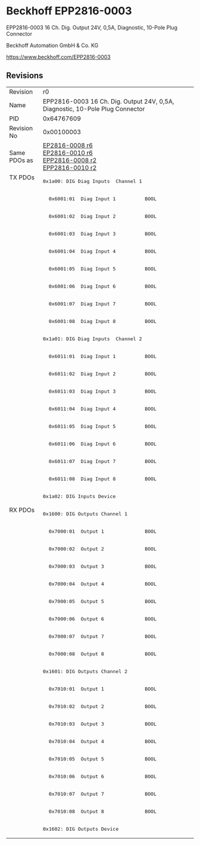 # Beckhoff EPP2816-0003

EPP2816-0003 16 Ch. Dig. Output 24V, 0,5A, Diagnostic, 10-Pole Plug Connector

Beckhoff Automation GmbH & Co. KG

https://www.beckhoff.com/EPP2816-0003

## Revisions
<table>
<tr >
<td>Revision</td>
<td>r0</td>
</tr>
<tr >
<td>Name</td>
<td>EPP2816-0003 16 Ch. Dig. Output 24V, 0,5A, Diagnostic, 10-Pole Plug Connector</td>
</tr>
<tr >
<td>PID</td>
<td>0x64767609</td>
</tr>
<tr >
<td>Revision No</td>
<td>0x00100003</td>
</tr>
<tr >
<td>Same PDOs as</td>
<td><a href="EP2816-0008">EP2816-0008 r6</a><br/><a href="EP2816-0010">EP2816-0010 r6</a><br/><a href="EPP2816-0008">EPP2816-0008 r2</a><br/><a href="EPP2816-0010">EPP2816-0010 r2</a></td>
</tr>
<tr class="txpdo pdosection">
<td rowspan=19 valign=top>TX PDOs</td>
<td><pre>0x1a00: DIG Diag Inputs  Channel 1</pre></td>
<td></td>
</tr>
<tr class="txpdo">
<td><pre>  0x6001:01  Diag Input 1          BOOL</pre></td>
</tr>
<tr class="txpdo">
<td><pre>  0x6001:02  Diag Input 2          BOOL</pre></td>
</tr>
<tr class="txpdo">
<td><pre>  0x6001:03  Diag Input 3          BOOL</pre></td>
</tr>
<tr class="txpdo">
<td><pre>  0x6001:04  Diag Input 4          BOOL</pre></td>
</tr>
<tr class="txpdo">
<td><pre>  0x6001:05  Diag Input 5          BOOL</pre></td>
</tr>
<tr class="txpdo">
<td><pre>  0x6001:06  Diag Input 6          BOOL</pre></td>
</tr>
<tr class="txpdo">
<td><pre>  0x6001:07  Diag Input 7          BOOL</pre></td>
</tr>
<tr class="txpdo">
<td><pre>  0x6001:08  Diag Input 8          BOOL</pre></td>
</tr>
<tr class="txpdo pdosection">
<td><pre>0x1a01: DIG Diag Inputs  Channel 2</pre></td>
</tr>
<tr class="txpdo">
<td><pre>  0x6011:01  Diag Input 1          BOOL</pre></td>
</tr>
<tr class="txpdo">
<td><pre>  0x6011:02  Diag Input 2          BOOL</pre></td>
</tr>
<tr class="txpdo">
<td><pre>  0x6011:03  Diag Input 3          BOOL</pre></td>
</tr>
<tr class="txpdo">
<td><pre>  0x6011:04  Diag Input 4          BOOL</pre></td>
</tr>
<tr class="txpdo">
<td><pre>  0x6011:05  Diag Input 5          BOOL</pre></td>
</tr>
<tr class="txpdo">
<td><pre>  0x6011:06  Diag Input 6          BOOL</pre></td>
</tr>
<tr class="txpdo">
<td><pre>  0x6011:07  Diag Input 7          BOOL</pre></td>
</tr>
<tr class="txpdo">
<td><pre>  0x6011:08  Diag Input 8          BOOL</pre></td>
</tr>
<tr class="txpdo pdosection">
<td><pre>0x1a02: DIG Inputs Device</pre></td>
</tr>
<tr class="rxpdo pdosection">
<td rowspan=19 valign=top>RX PDOs</td>
<td><pre>0x1600: DIG Outputs Channel 1</pre></td>
<td></td>
</tr>
<tr class="rxpdo">
<td><pre>  0x7000:01  Output 1              BOOL</pre></td>
</tr>
<tr class="rxpdo">
<td><pre>  0x7000:02  Output 2              BOOL</pre></td>
</tr>
<tr class="rxpdo">
<td><pre>  0x7000:03  Output 3              BOOL</pre></td>
</tr>
<tr class="rxpdo">
<td><pre>  0x7000:04  Output 4              BOOL</pre></td>
</tr>
<tr class="rxpdo">
<td><pre>  0x7000:05  Output 5              BOOL</pre></td>
</tr>
<tr class="rxpdo">
<td><pre>  0x7000:06  Output 6              BOOL</pre></td>
</tr>
<tr class="rxpdo">
<td><pre>  0x7000:07  Output 7              BOOL</pre></td>
</tr>
<tr class="rxpdo">
<td><pre>  0x7000:08  Output 8              BOOL</pre></td>
</tr>
<tr class="rxpdo pdosection">
<td><pre>0x1601: DIG Outputs Channel 2</pre></td>
</tr>
<tr class="rxpdo">
<td><pre>  0x7010:01  Output 1              BOOL</pre></td>
</tr>
<tr class="rxpdo">
<td><pre>  0x7010:02  Output 2              BOOL</pre></td>
</tr>
<tr class="rxpdo">
<td><pre>  0x7010:03  Output 3              BOOL</pre></td>
</tr>
<tr class="rxpdo">
<td><pre>  0x7010:04  Output 4              BOOL</pre></td>
</tr>
<tr class="rxpdo">
<td><pre>  0x7010:05  Output 5              BOOL</pre></td>
</tr>
<tr class="rxpdo">
<td><pre>  0x7010:06  Output 6              BOOL</pre></td>
</tr>
<tr class="rxpdo">
<td><pre>  0x7010:07  Output 7              BOOL</pre></td>
</tr>
<tr class="rxpdo">
<td><pre>  0x7010:08  Output 8              BOOL</pre></td>
</tr>
<tr class="rxpdo pdosection">
<td><pre>0x1602: DIG Outputs Device</pre></td>
</tr>
</table>
